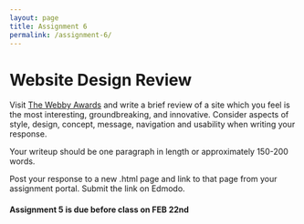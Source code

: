 ```yaml
---
layout: page
title: Assignment 6
permalink: /assignment-6/
---
```


# Website Design Review

Visit [The Webby Awards](http://webbyawards.com/) and write a brief review of a site which you feel is the most interesting, groundbreaking, and innovative. Consider aspects of style, design, concept, message, navigation and usability when writing your response. 

Your writeup should be one paragraph in length or approximately 150-200 words. 

Post your response to a new .html page and link to that page from your assignment portal. Submit the link on Edmodo.

####  **Assignment 5 is due before class on FEB 22nd**